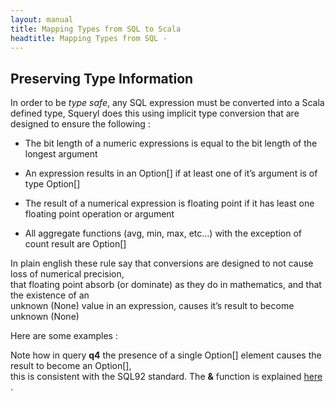 ```yaml
---
layout: manual
title: Mapping Types from SQL to Scala
headtitle: Mapping Types from SQL - 
---
```


Preserving Type Information
---------------------------

In order to be *type safe*, any SQL expression must be converted into a
Scala defined type, Squeryl does this using implicit type conversion
that are designed to ensure the following :

-   The bit length of a numeric expressions is equal to the bit length
    of the longest argument

<!-- -->

-   An expression results in an Option\[\] if at least one of it’s
    argument is of type Option\[\]

<!-- -->

-   The result of a numerical expression is floating point if it has
    least one floating point operation or argument

<!-- -->

-   All aggregate functions (avg, min, max, etc…) with the exception of
    count result are Option\[\]

In plain english these rule say that conversions are designed to not
cause loss of numerical precision,  
that floating point absorb (or dominate) as they do in mathematics, and
that the existence of an  
unknown (None) value in an expression, causes it’s result to become
unknown (None)

Here are some examples :

<script type="syntaxhighlighter" class="brush: scala">

\<!\[CDATA\[

val q1 =  
from(aTable)(t =\> select( &(t.aLong \* t.aFloat) )) : Query\[Double\]

val q2 =  
from(aTable)(t =\> compute( avg(t.aByte / t.anInt) )) :
Query\[Option\[Float\]\]

val q3 =  
from(aTable)(t =\> compute( t.aByte + count )) : Query\[Long\]

val q4 = // \|\| is the concatenation operator :  
from(aTable)(t =\>  
select( &(t.aString \|\| t.aLong \|\| " " \|\| a.IntOption) )) :
Query\[Option\[String\]\]

\]\]\>

</script>

Note how in query **q4** the presence of a single Option\[\] element
causes the result to become an Option\[\],  
this is consistent with the SQL92 standard. The **&** function is
explained [here](arbitrary-select-expressions.html) .
